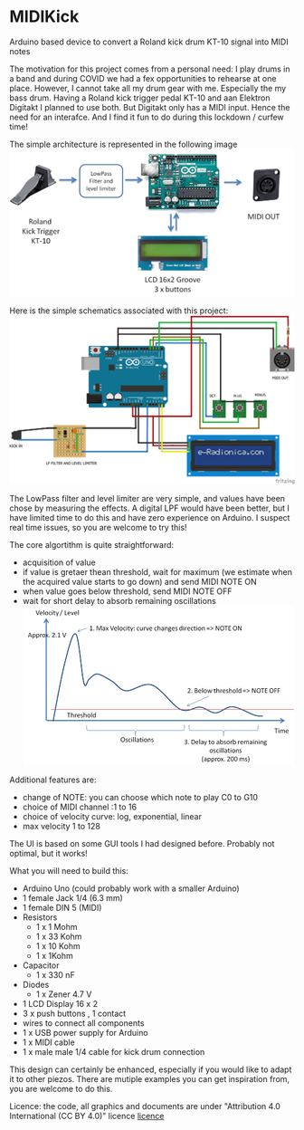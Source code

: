 # MIDIKick
Arduino based device to convert a Roland kick drum KT-10 signal into MIDI notes 

The motivation for this project comes from a personal need: I play drums in a band and during COVID we had a fex opportunities to rehearse at one place. However, I cannot take all my drum gear with me.
Especially the my bass drum. Having a Roland kick trigger pedal KT-10 and aan Elektron Digitakt I planned to use both. But Digitakt only has a MIDI input. Hence the need for an interafce.
And I find it fun to do during this lockdown / curfew time!

The simple architecture is represented in the following image
![Architecture MidiKick](/images/Architecture.png)

Here is the simple schematics associated with this project:
![Schematics MidiKick](/design/MidiKickFritzin.png)

The LowPass filter and level limiter are very simple, and values have been chose by measuring the effects. A digital LPF would have been better, but I have limited time to do this and have zero experience on Arduino. I suspect real time issues, so you are welcome to try this!

The core algortithm is quite straightforward:
- acquisition of value
- if value is gretaer thean threshold, wait for maximum (we estimate when the acquired value starts to go down) and send MIDI NOTE ON
- when value goes below threshold, send MIDI NOTE OFF
- wait for short delay to absorb remaining oscillations
![Algorithm principles](/images/AcquisitionPrinciples.png)

Additional features are:
- change of NOTE: you can choose which note to play C0 to G10
- choice of MIDI channel :1 to 16
- choice of velocity curve: log, exponential, linear
- max velocity 1 to 128

The UI is based on some GUI tools I had designed before. Probably not optimal, but it works!

What you will need to build this:
* Arduino Uno (could probably work with a smaller Arduino)
* 1 female Jack 1/4 (6.3 mm)
* 1 female DIN 5 (MIDI)
* Resistors
  * 1 x 1 Mohm
  * 1 x 33 Kohm
  * 1 x 10 Kohm
  * 1 x 1Kohm
* Capacitor
  * 1 x 330 nF
* Diodes
  * 1 x Zener 4.7 V
* 1 LCD Display 16 x 2
* 3 x push buttons , 1 contact
* wires to connect all components
* 1 x USB power supply for Arduino
* 1 x MIDI cable
* 1 x male male 1/4 cable for kick drum connection

This design can certainly be enhanced, especially if you would like to adapt it to other piezos. There are mutiple examples you can get inspiration from, you are welcome to do this.

Licence: the code, all graphics and documents are under "Attribution 4.0 International (CC BY 4.0)" licence [licence](https://creativecommons.org/licenses/by/4.0/legalcode)
